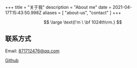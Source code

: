 +++
title = "关于我"
description = "About me"
date = 2021-04-17T15:43:50.998Z
aliases = [ "about-us", "contact" ]
+++

$$
\large \text{I'm \ \bf 1024th\rm.}
$$

## 联系方式

Email: 871712476@qq.com

[Github](https://github.com/1024th)
